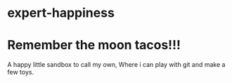 # expert-happiness
# Remember the moon tacos!!!
A happy little sandbox to call my own,
Where i can play with git and make a few toys.
